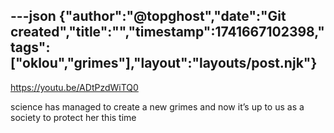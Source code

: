 ---json
{"author":"@topghost","date":"Git created","title":"","timestamp":1741667102398,"tags":["oklou","grimes"],"layout":"layouts/post.njk"}
---
https://youtu.be/ADtPzdWiTQ0

science has managed to create a new grimes and now it&#x2019;s up to us as a society to protect her this time

